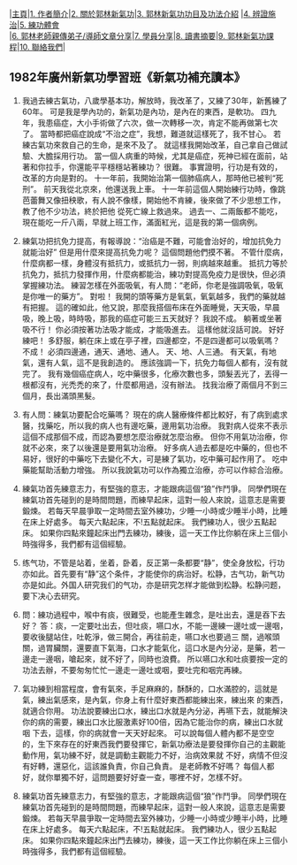 |[主頁](/README.md)|[1. 作者簡介](/a10.md)|[2. 關於郭林新氣功](/a1.md)|[3. 郭林新氣功功目及功法介紹](/a2.md) |[4. 辨證施治](/a3.md)|[5. 練功體會](/a5.md)  
|[6. 郭林老師親傳弟子/導師文章分享](/a6.md)|[7. 學員分享](/a7.md)|[8. 讀書摘要](/a4.md)|[9. 郭林新氣功課程](/郭林新氣功課程.md)|[10. 聯絡我們](/a9.md)|   
  
## 1982年廣州新氣功學習班《新氣功補充讀本》

1. 我過去練古氣功，八歲學基本功，解放時，我改革了，又練了30年，新舊練了60年。 可是我是學內功的，新氣功是內功，是內在的東西，是軟功。 四九年，我患癌症，大小手術做了六次，做一次轉移一次，肯定不能再做第七次了。 當時都把癌症說成“不治之症”，我想，難道就這樣死了，我不甘心。 若練古氣功來救自己的生命，是來不及了。 就這樣我開始改革，自己拿自己做試驗、大膽採用行功。 當一個人病重的時候，尤其是癌症，死神已經在面前，站著和你拉手，你還能平平穩穩站著練功？ 很難。 事實證明，行功是有效的，改革的方向是對的。 十一年前，我開始治第一個肺癌病人，那時他已被判“死刑”。 前天我從北京來，他還送我上車。 十一年前這個人開始練行功時，像跳芭蕾舞又像扭秧歌，有人說不像樣，開始他不肯練，後來做了不少思想工作，教了他不少功法，終於把他 從死亡線上救過來。 過去一、二兩飯都不能吃，現在能吃一斤八兩，早就上班工作，滿面紅光，這是我的第一個病例。

2. 練氣功把抗免力提高，有報導說：“治癌是不難，可能會治好的，增加抗免力就能治好” 但是用什麼來提高抗免力呢？ 這個問題他們摸不著。 不管什麼病，什麼病都一樣，身體沒有抵抗力，或抵抗力一弱，則病越來越重。 抵抗力等於抗免力，抵抗力發揮作用，什麼病都能治，練功對提高免疫力是很快，但必須掌握練功法。
練習怎樣在外面吸氧，有人問：“老師，你老是強調吸氧，吸氧是你唯一的藥方”。 對啦！ 我開的頭等藥方是氧氣，氧氣越多，我們的藥就越有把握。 這的確如此，他又說，那麼我搭個布床在外面睡覺，天天吸，早晨吸，晚上吸，時時吸，那我的癌症可能三五天就好？ 我說不成。 躺著或坐著吸不行！ 你必須按著功法吸才能成，才能吸進去。 這樣他就沒話可說。 好好練吧！ 
多舒服，躺在床上或在亭子裡，四邊都空，不是四邊都可以吸氧嗎？ 不成！ 必須四邊通，通天、通地、通人。 天、地、人三通。 有天氣，有地氣，還有人氣，這不是我創造的。
應該強調一下，抗免力每個人都有，沒有就完了。 我有幾個癌症病人，吃中藥很多，化療次數也多，頭髮丟光了，丟得一根都沒有，光禿禿的來了，什麼都用過，沒有辦法。 找我治療了兩個月不到三個月，長出滿頭黑髮。

3. 有人問：練氣功要配合吃藥嗎？ 現在的病人醫療條件都比較好，有了病到處求醫，找藥吃，所以我的病人也有邊吃藥，邊用氣功治療。 我對病人從來不表示這個不成那個不成，而認為要想怎麼治療就怎麼治療。 但你不用氣功治療，你就不必來，來了以後還是要用氣功治療。 好多病人過去都是吃中藥的，但也不易好，很好的中藥吃下去變化不大，可是練了氣功，吃中藥可起作用了。 吃中藥能幫助活動力增強。 所以我說氣功可以作為獨立治療，亦可以作綜合治療。

4. 練氣功首先練意志力，有堅強的意志，才能跟病這個“狼”作鬥爭。 同學們現在練氣功首先碰到的是時間問題，而練早起床，這對一般人來說，這意志是需要鍛煉。 若每天早晨爭取一定時間去室外練功，少睡一小時或少睡半小時，比睡在床上好處多。 每天六點起床，不!五點就起床。 我們練功人，很少五點起床。 如果你四點來鐘起床出門去練功，練後，這一天工作比你躺在床上三個小時強得多，我們都有這個經驗。

5. 练气功，不管是站着，坐着，卧着，反正第一条都要“静”，使全身放松，行功亦如此。首先要有“静”这个条件，才能使你的病治好。松静，古气功，新气功亦是如此。外国人研究我们的气功，亦是研究怎样才能做到松静。松静问题，要下决心去研究。

6. 問：練功過程中，喉中有痰，很難受，也能產生雜念，是吐出去，還是吞下去好？
答：痰，一定要吐出去，但吐痰，嚥口水，不能一邊練一邊吐或一邊咽，要收後腿站住，吐乾淨，做三開合，再往前走，嚥口水也要過三 關，過喉頭關，過胃臟關，還要直下氣海，口水才能氣化，這口水是內分泌，是藥，若一邊走一邊咽，嗆起來，就不好了，同時也浪費。 所以嚥口水和吐痰要按一定的功法去辦，不要匆匆忙忙一邊走一邊吐或咽，要吐完和咽完再練。

7. 氣功練到相當程度，會有氣來，手足麻麻的，酥酥的，口水滿腔的，這就是氣，練出氣感來，是內氣，你身上有什麼好東西都能練出來，練出來 的東西，就適合你用。 功法說要練出口水，練出口水就是內分泌，再嚥下去，就能解決你的病的需要，練出口水比服激素好100倍，因為它能治你的病，練出口水就咽 下去，這樣，你的病就會一天天好起來。 可以說每個人體內都不是空空的，生下來存在的好東西我們要發揮它，新氣功療法是要發揮你自己的主觀能動作用，氣功練不好，就是調動主觀能力不好，治病效果就 不好，病情不但沒有好轉，還惡化，這該誰負責，你自己負責。 是老師教不好嗎？ 每個人都好，就你單獨不好，這問題要好好查一查，哪裡不好，怎樣不好。

8. 練氣功首先練意志力，有堅強的意志，才能跟病這個“狼”作鬥爭。 同學們現在練氣功首先碰到的是時間問題，而練早起床，這對一般人來說，這意志是需要鍛煉。 若每天早晨爭取一定時間去室外練功，少睡一小時或少睡半小時，比睡在床上好處多。 每天六點起床，不!五點就起床。 我們練功人，很少五點起床。 如果你四點來鐘起床出門去練功，練後，這一天工作比你躺在床上三個小時強得多，我們都有這個經驗。

